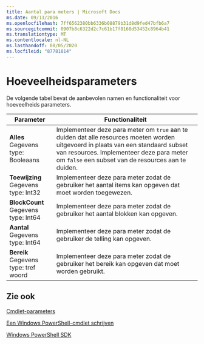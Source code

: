 ```yaml
---
title: Aantal para meters | Microsoft Docs
ms.date: 09/13/2016
ms.openlocfilehash: 7ff6562380bb6336b08879b31d8d9fed47bfb6a7
ms.sourcegitcommit: 0907b8c6322d2c7c61b17f8168d53452c8964b41
ms.translationtype: MT
ms.contentlocale: nl-NL
ms.lasthandoff: 08/05/2020
ms.locfileid: "87781814"
---
```

# <a name="quantity-parameters"></a>Hoeveelheidsparameters

De volgende tabel bevat de aanbevolen namen en functionaliteit voor hoeveelheids parameters.

|Parameter|Functionaliteit|
|---|---|
|**Alles**<br>Gegevens type: Booleaans|Implementeer deze para meter om `true` aan te duiden dat alle resources moeten worden uitgevoerd in plaats van een standaard subset van resources. Implementeer deze para meter om `false` een subset van de resources aan te duiden.|
|**Toewijzing**<br>Gegevens type: Int32|Implementeer deze para meter zodat de gebruiker het aantal items kan opgeven dat moet worden toegewezen.|
|**BlockCount**<br>Gegevens type: Int64|Implementeer deze para meter zodat de gebruiker het aantal blokken kan opgeven.|
|**Aantal**<br>Gegevens type: Int64|Implementeer deze para meter zodat de gebruiker de telling kan opgeven.|
|**Bereik**<br>Gegevens type: tref woord|Implementeer deze para meter zodat de gebruiker het bereik kan opgeven dat moet worden gebruikt.|

## <a name="see-also"></a>Zie ook

[Cmdlet-parameters](./cmdlet-parameters.md)

[Een Windows PowerShell-cmdlet schrijven](./writing-a-windows-powershell-cmdlet.md)

[Windows PowerShell SDK](../windows-powershell-reference.md)
